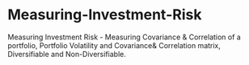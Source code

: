 # Measuring-Investment-Risk
Measuring Investment Risk - Measuring Covariance &amp; Correlation of a portfolio, Portfolio Volatility and Covariance&amp; Correlation matrix, Diversifiable and Non-Diversifiable.
